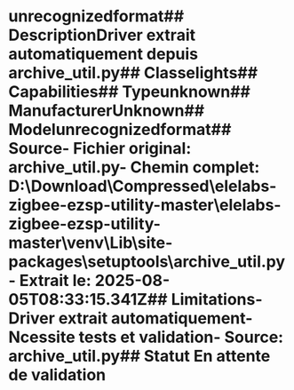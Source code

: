 # unrecognizedformat##  DescriptionDriver extrait automatiquement depuis archive_util.py##  Classelights##  Capabilities##  Typeunknown##  ManufacturerUnknown##  Modelunrecognizedformat##  Source- **Fichier original**: archive_util.py- **Chemin complet**: D:\Download\Compressed\elelabs-zigbee-ezsp-utility-master\elelabs-zigbee-ezsp-utility-master\venv\Lib\site-packages\setuptools\archive_util.py- **Extrait le**: 2025-08-05T08:33:15.341Z##  Limitations- Driver extrait automatiquement- Ncessite tests et validation- Source: archive_util.py##  Statut En attente de validation